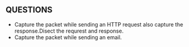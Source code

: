 ## QUESTIONS
- Capture the packet while sending an HTTP request also capture the response.Disect the requrest and response.
- Capture the packet while sending an email.
